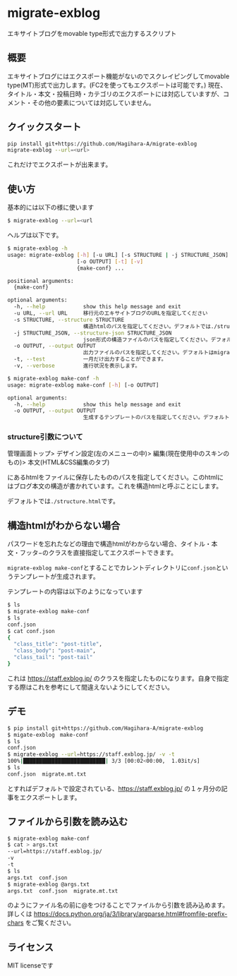 # migrate-exblog
エキサイトブログをmovable type形式で出力するスクリプト
## 概要
エキサイトブログにはエクスポート機能がないのでスクレイピングしてmovable type(MT)形式で出力します。(FC2を使ってもエクスポートは可能です。)
現在、タイトル・本文・投稿日時・カテゴリのエクスポートには対応していますが、コメント・その他の要素については対応していません。
## クイックスタート
```bash
pip install git+https://github.com/Hagihara-A/migrate-exblog
migrate-exblog --url=<url>
```
これだけでエクスポートが出来ます。

## 使い方
基本的には以下の様に使います
```bash
$ migrate-exblog --url=<url
```
ヘルプは以下です。
```bash
$ migrate-exblog -h
usage: migrate-exblog [-h] [-u URL] [-s STRUCTURE | -j STRUCTURE_JSON]
                      [-o OUTPUT] [-t] [-v]
                      {make-conf} ...

positional arguments:
  {make-conf}

optional arguments:
  -h, --help            show this help message and exit
  -u URL, --url URL     移行元のエキサイトブログのURLを指定してください
  -s STRUCTURE, --structure STRUCTURE
                        構造htmlのパスを指定してください。デフォルトでは./structure.htmlです。
  -j STRUCTURE_JSON, --structure-json STRUCTURE_JSON
                        json形式の構造ファイルのパスを指定してください。デフォルトではconf.jsonです
  -o OUTPUT, --output OUTPUT
                        出力ファイルのパスを指定してください。デフォルトはmigrate.mt.txtです。
  -t, --test            一月だけ出力することができます。
  -v, --verbose         進行状況を表示します。

$ migrate-exblog make-conf -h
usage: migrate-exblog make-conf [-h] [-o OUTPUT]

optional arguments:
  -h, --help            show this help message and exit
  -o OUTPUT, --output OUTPUT
                        生成するテンプレートのパスを指定してください。デフォルトはconf.jsonです。
```

### structure引数について
管理画面トップ> デザイン設定(左のメニューの中)> 編集(現在使用中のスキンのもの)> 本文(HTML&CSS編集のタブ)

にあるhtmlをファイルに保存したもののパスを指定してください。このhtmlにはブログ本文の構造が書かれています。これを構造htmlと呼ぶことにします。

デフォルトでは``./structure.html``です。

## 構造htmlがわからない場合
パスワードを忘れたなどの理由で構造htmlがわからない場合、タイトル・本文・フッタ−のクラスを直接指定してエクスポートできます。

``migrate-exblog make-conf``とすることでカレントディレクトリに``conf.json``というテンプレートが生成されます。

テンプレートの内容は以下のようになっています
```bash
$ ls
$ migrate-exblog make-conf
$ ls
conf.json
$ cat conf.json
{
  "class_title": "post-title",
  "class_body": "post-main",
  "class_tail": "post-tail"
}
```
これは https://staff.exblog.jp/ のクラスを指定したものになります。自身で指定する際はこれを参考にして間違えないようにしてください。
## デモ
```bash
$ pip install git+https://github.com/Hagihara-A/migrate-exblog
$ migate-exblog　make-conf
$ ls
conf.json
$ migrate-exblog --url=https://staff.exblog.jp/ -v -t
100%|██████████████████████████| 3/3 [00:02<00:00,  1.03it/s]
$ ls
conf.json  migrate.mt.txt
```
とすればデフォルトで設定されている、https://staff.exblog.jp/ の１ヶ月分の記事をエクスポートします。

## ファイルから引数を読み込む
```bash
$ migrate-exblog make-conf
$ cat > args.txt
--url=https://staff.exblog.jp/
-v
-t
$ ls
args.txt  conf.json
$ migrate-exblog @args.txt
args.txt  conf.json  migrate.mt.txt
```
のようにファイル名の前に@をつけることでファイルから引数を読み込めます。詳しくは https://docs.python.org/ja/3/library/argparse.html#fromfile-prefix-chars をご覧ください。
## ライセンス
MIT licenseです
